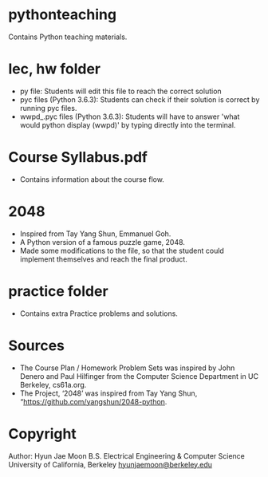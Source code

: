 # pythonteaching

Contains Python teaching materials.

# lec, hw folder
- py file: Students will edit this file to reach the correct solution 
- pyc files (Python 3.6.3): Students can check if their solution is correct by running pyc files. 
- wwpd_<name>.pyc files (Python 3.6.3): Students will have to answer 'what would python display (wwpd)' by typing directly into the terminal.
  
# Course Syllabus.pdf
- Contains information about the course flow.

# 2048
- Inspired from Tay Yang Shun, Emmanuel Goh.
- A Python version of a famous puzzle game, 2048.
- Made some modifications to the file, so that the student could implement themselves and reach the final product.

# practice folder
- Contains extra Practice problems and solutions.

# Sources
- The Course Plan / Homework Problem Sets was inspired by John Denero and Paul Hilfinger from the Computer Science Department in UC Berkeley, cs61a.org.
- The Project, ‘2048’ was inspired from Tay Yang Shun, “https://github.com/yangshun/2048-python.

# Copyright
Author: Hyun Jae Moon
B.S. Electrical Engineering & Computer Science
University of California, Berkeley
hyunjaemoon@berkeley.edu
